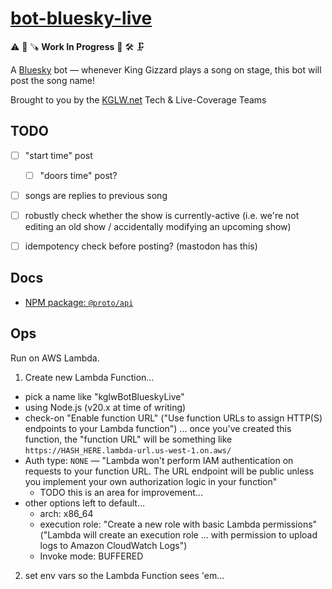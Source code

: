 # [bot-bluesky-live](https://bsky.app/profile/gizz-live.bsky.social)

⚠️ 🚧 🪚 **Work In Progress** 🦺 🛠️ 🗜️

A [Bluesky] bot — whenever King Gizzard plays a song on stage, this bot will post the song name!

Brought to you by the [KGLW.net] Tech & Live-Coverage Teams


## TODO

* [ ] "start time" post
    * [ ] "doors time" post?
* [ ] songs are replies to previous song
* [ ] robustly check whether the show is currently-active (i.e. we're not editing an old show / accidentally modifying an upcoming show)
* [ ] idempotency check before posting? (mastodon has this)


## Docs

* [NPM package: `@proto/api`](https://github.com/bluesky-social/atproto/blob/main/packages/api/README.md)


## Ops

Run on AWS Lambda.

1. Create new Lambda Function...
  * pick a name like "kglwBotBlueskyLive"
  * using Node.js (v20.x at time of writing)
  * check-on "Enable function URL" ("Use function URLs to assign HTTP(S) endpoints to your Lambda function") ... once you've created this function, the "function URL" will be something like `https://HASH_HERE.lambda-url.us-west-1.on.aws/`
  * Auth type: `NONE` — "Lambda won't perform IAM authentication on requests to your function URL. The URL endpoint will be public unless you implement your own authorization logic in your function"
    * TODO this is an area for improvement...
  * other options left to default…
    * arch: x86_64
    * execution role: "Create a new role with basic Lambda permissions" ("Lambda will create an execution role … with permission to upload logs to Amazon CloudWatch Logs")
    * Invoke mode: BUFFERED
2. set env vars so the Lambda Function sees 'em...


[Bluesky]: https://bsky.social
[KGLW.net]: https://kglw.net
